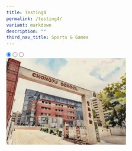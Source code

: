 ```yaml
---
title: Testing4
permalink: /testing4/
variant: markdown
description: ""
third_nav_title: Sports & Games
---
```

<style>
* {
margin: 0;
padding: 0;
box-sizing: border-box;
}

.slideshow-container {
width: 100%;
max-width: 650px;
margin: auto;
overflow: hidden;
position: relative;
}

.slides {
display: flex;
transition: transform 0.5s ease; /* Smooth transition for sliding */
width: 300%;
}

.slide {
width: 300%; /* Each slide takes up 100% of the container */
height: auto;
}

.slide img {
width: 300%;
height: auto;
object-fit: cover;
cursor: pointer; /* Make the images clickable */
}

/* Control the slide transition when the radio buttons are selected */
#slide1:checked ~ .slides {
transform: translateX(0);
}

#slide2:checked ~ .slides {
transform: translateX(-33%); /* Move to the second slide */
}

#slide3:checked ~ .slides {
transform: translateX(-66%); /* Move to the third slide */
}

/* Disable left arrow when on the first slide */
#slide1:checked ~ .arrow-left {
pointer-events: none;
opacity: 0.3;
}

/* Disable right arrow when on the last slide */
#slide3:checked ~ .arrow-right {
pointer-events: none;
opacity: 0.3;
}
	
/* Mobile Devices (up to 600px) */
@media (min-width: 600px) {
.slide img {
width: 100%;
height: auto;
}
}

.slide img {
width: 100%; /* Ensure the images take up the full container width */
height: auto; /* Maintain aspect ratio */
}
}

@media (max-width: 768px) {
.slide img {
width: 100%;
height: auto;
}
}

@media (min-width: 769px) {
 .slide img {
 width: 80%;
 height: auto;
 }
}
</style>

<div class="slideshow-container">

<input checked="" id="slide1" name="slide" type="radio">
<input id="slide2" name="slide" type="radio">
<input id="slide3" name="slide" type="radio">
<div class="slides">
<label class="slide" for="slide2">
<img alt="Image 1" src="/images/School_Information.png">
</label>
<label class="slide" for="slide3">
<img alt="Image 2" src="/images/Primary_2_resize_.png">
</label>
<label class="slide" for="slide1">
<img alt="Image 3" src="/images/School_Ethos_.jpg">
</label>
</div>
</div>